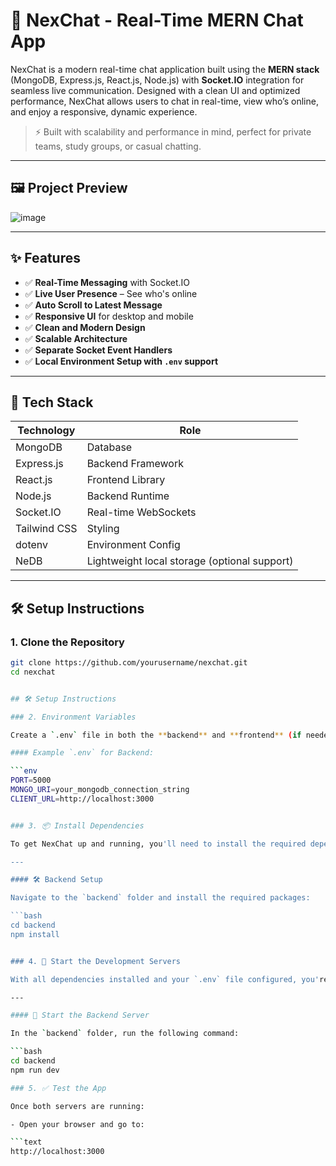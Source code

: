 # 🚀 NexChat - Real-Time MERN Chat App

NexChat is a modern real-time chat application built using the **MERN stack** (MongoDB, Express.js, React.js, Node.js) with **Socket.IO** integration for seamless live communication. Designed with a clean UI and optimized performance, NexChat allows users to chat in real-time, view who’s online, and enjoy a responsive, dynamic experience.

> ⚡ Built with scalability and performance in mind, perfect for private teams, study groups, or casual chatting.

---

## 🖼️ Project Preview

![image](https://github.com/user-attachments/assets/4aa2d27c-0378-4c6f-8dc6-f9011befe447)

---

## ✨ Features

- ✅ **Real-Time Messaging** with Socket.IO
- ✅ **Live User Presence** – See who's online
- ✅ **Auto Scroll to Latest Message**
- ✅ **Responsive UI** for desktop and mobile
- ✅ **Clean and Modern Design**
- ✅ **Scalable Architecture**
- ✅ **Separate Socket Event Handlers**
- ✅ **Local Environment Setup with `.env` support**

---

## 🧱 Tech Stack

| Technology | Role |
|------------|------|
| MongoDB    | Database |
| Express.js | Backend Framework |
| React.js   | Frontend Library |
| Node.js    | Backend Runtime |
| Socket.IO  | Real-time WebSockets |
| Tailwind CSS | Styling |
| dotenv     | Environment Config |
| NeDB       | Lightweight local storage (optional support) |

---

## 🛠️ Setup Instructions

### 1. Clone the Repository

```bash
git clone https://github.com/yourusername/nexchat.git
cd nexchat


## 🛠️ Setup Instructions

### 2. Environment Variables

Create a `.env` file in both the **backend** and **frontend** (if needed) folders to securely manage environment-specific variables.

#### Example `.env` for Backend:

```env
PORT=5000
MONGO_URI=your_mongodb_connection_string
CLIENT_URL=http://localhost:3000


### 3. 📦 Install Dependencies

To get NexChat up and running, you'll need to install the required dependencies for both the backend and frontend.

---

#### 🛠️ Backend Setup

Navigate to the `backend` folder and install the required packages:

```bash
cd backend
npm install


### 4. 🚀 Start the Development Servers

With all dependencies installed and your `.env` file configured, you're ready to launch the NexChat app locally.

---

#### 🔌 Start the Backend Server

In the `backend` folder, run the following command:

```bash
cd backend
npm run dev

### 5. ✅ Test the App

Once both servers are running:

- Open your browser and go to:

```text
http://localhost:3000

